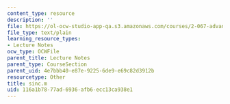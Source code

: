```yaml
---
content_type: resource
description: ''
file: https://ol-ocw-studio-app-qa.s3.amazonaws.com/courses/2-067-advanced-structural-dynamics-and-acoustics-13-811-spring-2004/116a1b7877ad6936afb6ecc13ca938e1_sinc.m
file_type: text/plain
learning_resource_types:
- Lecture Notes
ocw_type: OCWFile
parent_title: Lecture Notes
parent_type: CourseSection
parent_uid: 4e7bbb40-e87e-9225-6de9-e69c82d3912b
resourcetype: Other
title: sinc.m
uid: 116a1b78-77ad-6936-afb6-ecc13ca938e1
---
```

